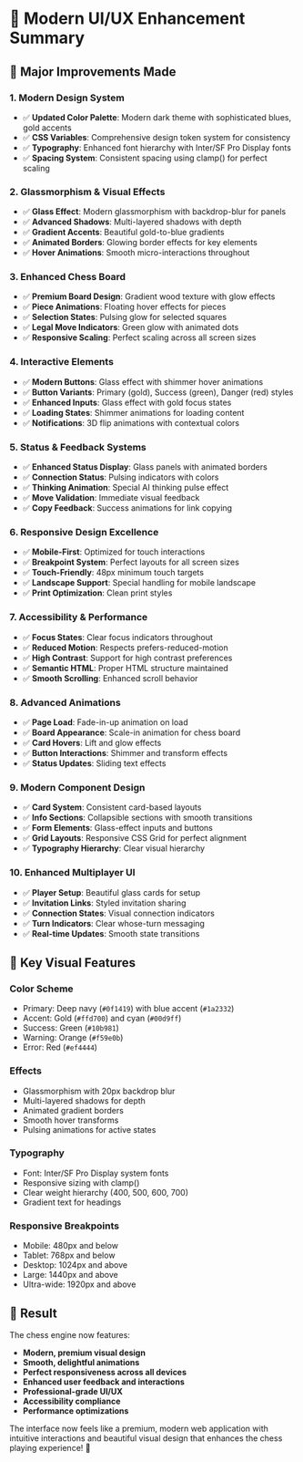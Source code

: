# 🎨 Modern UI/UX Enhancement Summary

## 🚀 **Major Improvements Made**

### 1. **Modern Design System**
- ✅ **Updated Color Palette**: Modern dark theme with sophisticated blues, gold accents
- ✅ **CSS Variables**: Comprehensive design token system for consistency
- ✅ **Typography**: Enhanced font hierarchy with Inter/SF Pro Display fonts
- ✅ **Spacing System**: Consistent spacing using clamp() for perfect scaling

### 2. **Glassmorphism & Visual Effects**
- ✅ **Glass Effect**: Modern glassmorphism with backdrop-blur for panels
- ✅ **Advanced Shadows**: Multi-layered shadows with depth
- ✅ **Gradient Accents**: Beautiful gold-to-blue gradients
- ✅ **Animated Borders**: Glowing border effects for key elements
- ✅ **Hover Animations**: Smooth micro-interactions throughout

### 3. **Enhanced Chess Board**
- ✅ **Premium Board Design**: Gradient wood texture with glow effects
- ✅ **Piece Animations**: Floating hover effects for pieces
- ✅ **Selection States**: Pulsing glow for selected squares
- ✅ **Legal Move Indicators**: Green glow with animated dots
- ✅ **Responsive Scaling**: Perfect scaling across all screen sizes

### 4. **Interactive Elements**
- ✅ **Modern Buttons**: Glass effect with shimmer hover animations
- ✅ **Button Variants**: Primary (gold), Success (green), Danger (red) styles
- ✅ **Enhanced Inputs**: Glass effect with gold focus states
- ✅ **Loading States**: Shimmer animations for loading content
- ✅ **Notifications**: 3D flip animations with contextual colors

### 5. **Status & Feedback Systems**
- ✅ **Enhanced Status Display**: Glass panels with animated borders
- ✅ **Connection Status**: Pulsing indicators with colors
- ✅ **Thinking Animation**: Special AI thinking pulse effect
- ✅ **Move Validation**: Immediate visual feedback
- ✅ **Copy Feedback**: Success animations for link copying

### 6. **Responsive Design Excellence**
- ✅ **Mobile-First**: Optimized for touch interactions
- ✅ **Breakpoint System**: Perfect layouts for all screen sizes
- ✅ **Touch-Friendly**: 48px minimum touch targets
- ✅ **Landscape Support**: Special handling for mobile landscape
- ✅ **Print Optimization**: Clean print styles

### 7. **Accessibility & Performance**
- ✅ **Focus States**: Clear focus indicators throughout
- ✅ **Reduced Motion**: Respects prefers-reduced-motion
- ✅ **High Contrast**: Support for high contrast preferences
- ✅ **Semantic HTML**: Proper HTML structure maintained
- ✅ **Smooth Scrolling**: Enhanced scroll behavior

### 8. **Advanced Animations**
- ✅ **Page Load**: Fade-in-up animation on load
- ✅ **Board Appearance**: Scale-in animation for chess board
- ✅ **Card Hovers**: Lift and glow effects
- ✅ **Button Interactions**: Shimmer and transform effects
- ✅ **Status Updates**: Sliding text effects

### 9. **Modern Component Design**
- ✅ **Card System**: Consistent card-based layouts
- ✅ **Info Sections**: Collapsible sections with smooth transitions
- ✅ **Form Elements**: Glass-effect inputs and buttons
- ✅ **Grid Layouts**: Responsive CSS Grid for perfect alignment
- ✅ **Typography Hierarchy**: Clear visual hierarchy

### 10. **Enhanced Multiplayer UI**
- ✅ **Player Setup**: Beautiful glass cards for setup
- ✅ **Invitation Links**: Styled invitation sharing
- ✅ **Connection States**: Visual connection indicators
- ✅ **Turn Indicators**: Clear whose-turn messaging
- ✅ **Real-time Updates**: Smooth state transitions

## 🎯 **Key Visual Features**

### **Color Scheme**
- Primary: Deep navy (`#0f1419`) with blue accent (`#1a2332`)
- Accent: Gold (`#ffd700`) and cyan (`#00d9ff`)
- Success: Green (`#10b981`)
- Warning: Orange (`#f59e0b`)
- Error: Red (`#ef4444`)

### **Effects**
- Glassmorphism with 20px backdrop blur
- Multi-layered shadows for depth
- Animated gradient borders
- Smooth hover transforms
- Pulsing animations for active states

### **Typography**
- Font: Inter/SF Pro Display system fonts
- Responsive sizing with clamp()
- Clear weight hierarchy (400, 500, 600, 700)
- Gradient text for headings

### **Responsive Breakpoints**
- Mobile: 480px and below
- Tablet: 768px and below  
- Desktop: 1024px and above
- Large: 1440px and above
- Ultra-wide: 1920px and above

## 🚀 **Result**

The chess engine now features:
- **Modern, premium visual design**
- **Smooth, delightful animations**
- **Perfect responsiveness across all devices**
- **Enhanced user feedback and interactions**
- **Professional-grade UI/UX**
- **Accessibility compliance**
- **Performance optimizations**

The interface now feels like a premium, modern web application with intuitive interactions and beautiful visual design that enhances the chess playing experience! 🎉
